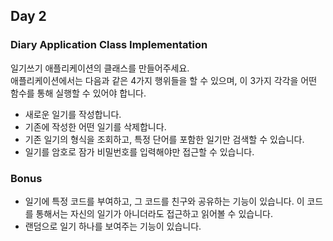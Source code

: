 ## Day 2

### Diary Application Class Implementation

일기쓰기 애플리케이션의 클래스를 만들어주세요.<br/>
애플리케이션에서는 다음과 같은 4가지 행위들을 할 수 있으며, 이 3가지 각각을 어떤 함수를 통해 실행할 수 있어야 합니다.

- 새로운 일기를 작성합니다.
- 기존에 작성한 어떤 일기를 삭제합니다.
- 기존 일기의 형식을 조회하고, 특정 단어를 포함한 일기만 검색할 수 있습니다.
- 일기를 암호로 잠가 비밀번호를 입력해야만 접근할 수 있습니다.

### Bonus
- 일기에 특정 코드를 부여하고, 그 코드를 친구와 공유하는 기능이 있습니다. 이 코드를 통해서는 자신의 일기가 아니더라도 접근하고 읽어볼 수 있습니다.
- 랜덤으로 일기 하나를 보여주는 기능이 있습니다.